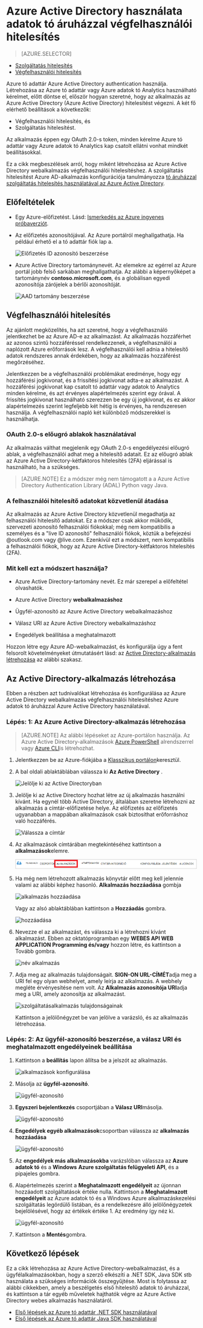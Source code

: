 <properties
   pageTitle="Hitelesítő adatok tó tárolóval, az Active Directory segítségével |} Microsoft Azure"
   description="Megtudhatja, hogy miként hitelesítő adatok tó tárolóval, az Active Directory használata"
   services="data-lake-store"
   documentationCenter=""
   authors="nitinme"
   manager="jhubbard"
   editor="cgronlun"/>

<tags
   ms.service="data-lake-store"
   ms.devlang="na"
   ms.topic="article"
   ms.tgt_pltfrm="na"
   ms.workload="big-data"
   ms.date="10/17/2016"
   ms.author="nitinme"/>

# <a name="end-user-authentication-with-data-lake-store-using-azure-active-directory"></a>Azure Active Directory használata adatok tó áruházzal végfelhasználói hitelesítés

> [AZURE.SELECTOR]
- [Szolgáltatás hitelesítés](data-lake-store-authenticate-using-active-directory.md)
- [Végfelhasználói hitelesítés](data-lake-store-end-user-authenticate-using-active-directory.md)


Azure tó adattár Azure Active Directory authentication használja. Létrehozása az Azure tó adattár vagy Azure adatok tó Analytics használható kérelmet, előtt döntse el, először hogyan szeretné, hogy az alkalmazás az Azure Active Directory (Azure Active Directory) hitelesítést végezni. A két fő elérhető beállítások a következők:

* Végfelhasználói hitelesítés, és 
* Szolgáltatás hitelesítést. 

Az alkalmazás éppen egy OAuth 2.0-s token, minden kérelme Azure tó adattár vagy Azure adatok tó Analytics kap csatolt ellátni vonhat mindkét beállításokkal.

Ez a cikk megbeszélések arról, hogy miként létrehozása az Azure Active Directory webalkalmazás végfelhasználói hitelesítéshez. A szolgáltatás hitelesítést Azure AD-alkalmazás konfigurációja tanulmányozza [tó áruházzal szolgáltatás hitelesítés használatával az Azure Active Directory](data-lake-store-authenticate-using-active-directory.md).

## <a name="prerequisites"></a>Előfeltételek

* Egy Azure-előfizetést. Lásd: [Ismerkedés az Azure ingyenes próbaverziót](https://azure.microsoft.com/pricing/free-trial/).
* Az előfizetés azonosítójával. Az Azure portálról meghallgathatja. Ha például érhető el a tó adattár fiók lap a.

    ![Előfizetés ID azonosító beszerzése](./media/data-lake-store-end-user-authenticate-using-active-directory/get-subscription-id.png)

* Azure Active Directory tartománynevét. Az elemekre az egérrel az Azure portál jobb felső sarkában meghallgathatja. Az alábbi a képernyőképet a tartománynév **contoso.microsoft.com**, és a globálisan egyedi azonosítója zárójelek a bérlői azonosítóját. 

    ![AAD tartomány beszerzése](./media/data-lake-store-end-user-authenticate-using-active-directory/get-aad-domain.png)

## <a name="end-user-authentication"></a>Végfelhasználói hitelesítés

Az ajánlott megközelítés, ha azt szeretné, hogy a végfelhasználó jelentkezhet be az Azure AD-e az alkalmazást. Az alkalmazás hozzáférhet az azonos szintű hozzáféréssel rendelkezzenek, a végfelhasználói a naplózott Azure erőforrások lesz. A végfelhasználói kell adnia a hitelesítő adatok rendszeres annak érdekében, hogy az alkalmazás hozzáférést megőrzéséhez.

Jelentkezzen be a végfelhasználói problémákat eredménye, hogy egy hozzáférési jogkivonat, és a frissítési jogkivonat adta-e az alkalmazást. A hozzáférési jogkivonat kap csatolt tó adattár vagy adatok tó Analytics minden kérelme, és azt érvényes alapértelmezés szerint egy órával. A frissítés jogkivonat használható szerezzen be egy új jogkivonat, és ez akkor alapértelmezés szerint legfeljebb két hétig is érvényes, ha rendszeresen használja. A végfelhasználói napló két különböző módszerekkel is használhatja.

### <a name="using-the-oauth-20-pop-up"></a>OAuth 2.0-s előugró ablakok használatával

Az alkalmazás válthat megjelenik egy OAuth 2.0-s engedélyezési előugró ablak, a végfelhasználói adhat meg a hitelesítő adatait. Ez az előugró ablak az Azure Active Directory-kétfaktoros hitelesítés (2FA) eljárással is használható, ha a szükséges. 

>[AZURE.NOTE] Ez a módszer még nem támogatott a a Azure Active Directory Authentication Library (ADAL) Python vagy Java.

### <a name="directly-passing-in-user-credentials"></a>A felhasználói hitelesítő adatokat közvetlenül átadása

Az alkalmazás az Azure Active Directory közvetlenül megadhatja az felhasználói hitelesítő adatokat. Ez a módszer csak akkor működik, szervezeti azonosító felhasználói fiókokkal; még nem kompatibilis a személyes és a "live ID azonosító" felhasználói fiókok, köztük a befejezési @outlook.com vagy @live.com. Ezenkívül ezt a módszert, nem kompatibilis a felhasználói fiókok, hogy az Azure Active Directory-kétfaktoros hitelesítés (2FA).

### <a name="what-do-i-need-to-use-this-approach"></a>Mit kell ezt a módszert használja?

* Azure Active Directory-tartomány nevét. Ez már szerepel a előfeltétel olvashatók.

* Azure Active Directory **webalkalmazáshoz**

* Ügyfél-azonosító az Azure Active Directory webalkalmazáshoz

* Válasz URI az Azure Active Directory webalkalmazáshoz

* Engedélyek beállítása a meghatalmazott

Hozzon létre egy Azure AD-webalkalmazást, és konfigurálja úgy a fent felsorolt követelményeket útmutatásért lásd: az [Active Directory-alkalmazás létrehozása](#create-an-active-directory-application) az alábbi szakasz. 

## <a name="create-an-active-directory-application"></a>Az Active Directory-alkalmazás létrehozása

Ebben a részben azt tudnivalókat létrehozása és konfigurálása az Azure Active Directory webalkalmazás végfelhasználói hitelesítéshez Azure adatok tó áruházzal Azure Active Directory használatával.


### <a name="step-1-create-an-azure-active-directory-application"></a>Lépés: 1: Az Azure Active Directory-alkalmazás létrehozása

>[AZURE.NOTE] Az alábbi lépéseket az Azure-portálon használja. Az Azure Active Directory-alkalmazások [Azure PowerShell](../resource-group-authenticate-service-principal.md) alrendszerrel vagy [Azure CLI](../resource-group-authenticate-service-principal-cli.md)is létrehozhat.

1. Jelentkezzen be az Azure-fiókjába a [Klasszikus portálon](https://manage.windowsazure.com/)keresztül.

2. A bal oldali ablaktáblában válassza ki **Az Active Directory** .

     ![Jelölje ki az Active Directoryban](./media/data-lake-store-end-user-authenticate-using-active-directory/active-directory.png)
     
3. Jelölje ki az Active Directory hozhat létre az új alkalmazás használni kívánt. Ha egynél több Active Directory, általában szeretne létrehozni az alkalmazás a címtár-előfizetése helye. Az előfizetés az előfizetés ugyanabban a mappában alkalmazások csak biztosíthat erőforráshoz való hozzáférés.  

     ![Válassza a címtár](./media/data-lake-store-end-user-authenticate-using-active-directory/active-directory-details.png)
    
    
3. Az alkalmazások címtárában megtekintéséhez kattintson a **alkalmazások**elemre.

     ![alkalmazások megtekintése](./media/data-lake-store-end-user-authenticate-using-active-directory/view-applications.png)

4. Ha még nem létrehozott alkalmazás könyvtár előtt meg kell jelennie valami az alábbi képhez hasonló. **Alkalmazás hozzáadása** gombja

     ![alkalmazás hozzáadása](./media/data-lake-store-end-user-authenticate-using-active-directory/create-application.png)

     Vagy az alsó ablaktáblában kattintson a **Hozzáadás** gombra.

     ![hozzáadása](./media/data-lake-store-end-user-authenticate-using-active-directory/add-icon.png)

6. Nevezze el az alkalmazást, és válassza ki a létrehozni kívánt alkalmazást. Ebben az oktatóprogramban egy **WEBES API WEB APPLICATION Programming és/vagy** hozzon létre, és kattintson a Tovább gombra.

     ![név alkalmazás](./media/data-lake-store-end-user-authenticate-using-active-directory/tell-us-about-your-application.png)

7. Adja meg az alkalmazás tulajdonságait. **SIGN-ON URL-CÍMÉT**adja meg a URI fel egy olyan webhelyet, amely leírja az alkalmazás. A webhely megléte érvényesítése nem volt. Az **Alkalmazás azonosítója URI**adja meg a URI, amely azonosítja az alkalmazást.

     ![szolgáltatásalkalmazás tulajdonságainak](./media/data-lake-store-end-user-authenticate-using-active-directory/app-properties.png)

    Kattintson a jelölőnégyzet be van jelölve a varázsló, és az alkalmazás létrehozása.

### <a name="step-2-get-client-id-reply-uri-and-set-delegated-permissions"></a>Lépés: 2: Az ügyfél-azonosító beszerzése, a válasz URI és meghatalmazott engedélyeinek beállítása

1. Kattintson a **beállítás** lapon állítsa be a jelszót az alkalmazás.

     ![alkalmazások konfigurálása](./media/data-lake-store-end-user-authenticate-using-active-directory/application-configure.png)

2. Másolja az **ügyfél-azonosító**.
  
     ![ügyfél-azonosító](./media/data-lake-store-end-user-authenticate-using-active-directory/client-id.png)

3. **Egyszeri bejelentkezés** csoportjában a **Válasz URI**másolja.

    ![ügyfél-azonosító](./media/data-lake-store-end-user-authenticate-using-active-directory/aad-end-user-auth-get-reply-uri.png)

4. **Engedélyek egyéb alkalmazások**csoportban válassza az **alkalmazás hozzáadása**

    ![ügyfél-azonosító](./media/data-lake-store-end-user-authenticate-using-active-directory/aad-end-user-auth-set-permission-1.png)

5. Az **engedélyek más alkalmazásokba** varázslóban válassza az **Azure adatok tó** és a **Windows** **Azure szolgáltatás felügyeleti API**, és a pipajeles gombra.

6. Alapértelmezés szerint a **Meghatalmazott engedélyeit** az újonnan hozzáadott szolgáltatások értéke nulla. Kattintson a **Meghatalmazott engedélyeit** az Azure adatok tó és a Windows Azure alkalmazáskezelési szolgáltatás legördülő listában, és a rendelkezésre álló jelölőnégyzetek bejelölésével, hogy az értékek értéke 1. Az eredmény így néz ki.

     ![ügyfél-azonosító](./media/data-lake-store-end-user-authenticate-using-active-directory/aad-end-user-auth-set-permission-2.png)

7. Kattintson a **Mentés**gombra.


## <a name="next-steps"></a>Következő lépések

Ez a cikk létrehozása az Azure Active Directory-webalkalmazást, és a ügyfélalkalmazásokban, hogy a szerző elkészíti a .NET SDK, Java SDK stb használata a szükséges információk összegyűjtése. Most is folytassa az alábbi cikkekben, amely a beszélgetés első hitelesítő adatok tó áruházzal, és kattintson a tár egyéb műveletek hajthatók végre az Azure Active Directory webes alkalmazás használatáról.

- [Első lépések az Azure tó adattár .NET SDK használatával](data-lake-store-get-started-net-sdk.md)
- [Első lépések az Azure tó adattár Java SDK használatával](data-lake-store-get-started-java-sdk.md)
